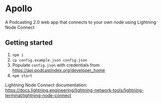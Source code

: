 # Apollo

A Podcasting 2.0 web app that connects to your own node using Lightning Node Connect 

## Getting started

1. `npm i`
2. `cp config.example.json config.json`
3. Populate `config.json` with credentials from https://api.podcastindex.org/developer_home
4. `npm start`

Lightning Node Connect documentation: https://docs.lightning.engineering/lightning-network-tools/lightning-terminal/lightning-node-connect
